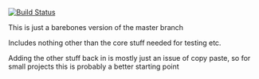 [![Build Status](https://travis-ci.org/dakom/html5-boilerplate.svg?branch=barebones)](https://travis-ci.org/dakom/html5-boilerplate)

This is just a barebones version of the master branch

Includes nothing other than the core stuff needed for testing etc.

Adding the other stuff back in is mostly just an issue of copy paste, so for small projects this is probably a better starting point